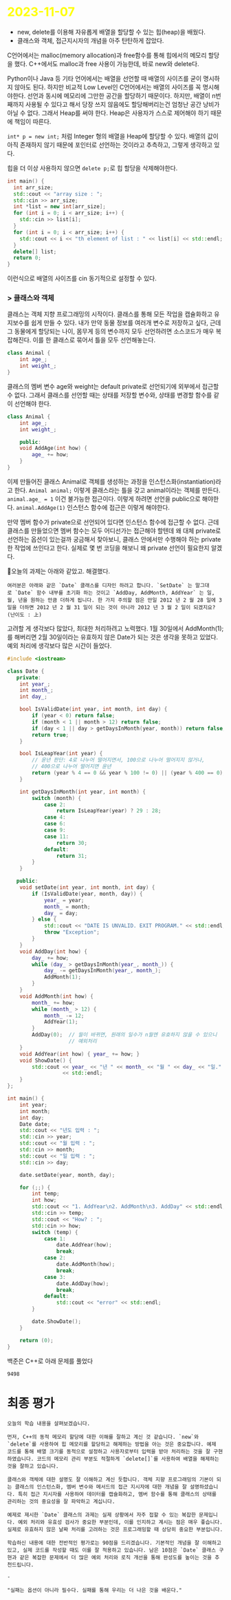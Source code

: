 # <span style="color:yellow">2023-11-07</span>
- new, delete를 이용해 자유롭게 배열을 할당할 수 있는 힙(heap)을 배웠다.
- 클래스와 객체, 접근지시자의 개념을 아주 탄탄하게 잡았다.

C언어에서는 malloc(memory allocation)과 free함수를 통해 힙에서의 메모리 할당을 했다.
C++에서도 malloc과 free 사용이 가능한데, 바로 new와 delete다.

Python이나 Java 등 기타 언어에서는 배열을 선언할 때 배열의 사이즈를 굳이 명시하지 않아도 된다.
하지만 비교적 Low Level인 C언어에서는 배열의 사이즈를 꼭 명시해야한다. 선언과 동시에 메모리에 그만한 공간을 할당하기 때문이다. 하지만, 배열이 n번째까지 사용될 수 있다고 해서 당장 쓰지 않음에도 할당해버리는건 엄청난 공간 낭비가 아닐 수 없다. 그래서 Heap를 써야 한다. Heap은 사용자가 스스로 제어해야 하기 때문에 책임이 따른다.

`int* p = new int;` 처럼 Integer 형의 배열을 Heap에 할당할 수 있다.
배열의 값이 아직 존재하지 않기 때문에 포인터로 선언하는 것이라고 추측하고, 그렇게 생각하고 있다.

힙을 더 이상 사용하지 않으면 `delete p;`로 힙 할당을 삭제해야한다.

```cpp
int main() {
  int arr_size;
  std::cout << "array size : ";
  std::cin >> arr_size;
  int *list = new int[arr_size];
  for (int i = 0; i < arr_size; i++) {
    std::cin >> list[i];
  }
  for (int i = 0; i < arr_size; i++) {
    std::cout << i << "th element of list : " << list[i] << std::endl;
  }
  delete[] list;
  return 0;
}
```

이런식으로 배열의 사이즈를 cin 동기적으로 설정할 수 있다.

### > 클래스와 객체
클래스는 객체 지향 프로그래밍의 시작이다. 클래스를 통해 모든 작업을 캡슐화하고 유지보수를 쉽게 만들 수 있다. 내가 만약 동물 정보를 여러개 변수로 저장하고 싶다, 근데 그 동물에게 할당되는 나이, 몸무게 등의 변수까지 모두 선언하려면 소스코드가 매우 복잡해진다. 이를 한 클래스로 묶어서 틀을 모두 선언해놓는다. 

```cpp
class Animal {
	int age_;
	int weight_;
}
```

클래스의 멤버 변수 age와 weight는 default private로 선언되기에 외부에서 접근할 수 없다.
그래서 클래스를 선언할 때는 상태를 저장할 변수와, 상태를 변경할 함수를 같이 선언해야 한다.

```cpp
class Animal {
	int age_;
	int weight_;

	public:
	void AddAge(int how) {
		age_ += how;
	}
}
```

이제 만들어진 클래스 Animal로 객체를 생성하는 과정을 인스턴스화(instantiation)라고 한다.
`Animal animal;` 이렇게 클래스라는 틀을 갖고 animal이라는 객체를 만든다.
`animal.age_ = 1` 이건 불가능한 접근이다. 이렇게 하려면 선언을 public으로 해야한다.
`animal.AddAge(1)` 인스턴스 함수에 접근은 이렇게 해야한다.

만약 멤버 함수가 private으로 선언되어 있다면 인스턴스 함수에 접근할 수 없다. 근데 클래스를 만들었으면 멤버 함수는 모두 어디선가는 접근해야 할텐데 왜 대체 private로 선언하는 옵션이 있는걸까 궁금해서 찾아보니, 클래스 안에서만 수행해야 하는 private한 작업에 쓰인다고 한다. 실제로 몇 번 코딩을 해보니 왜 private 선언이 필요한지 알겠다.

오늘의 과제는 아래와 같았고. 해결했다.

```modoocode
여러분은 아래와 같은 `Date` 클래스를 디자인 하려고 합니다. `SetDate` 는 말그대로 `Date` 함수 내부를 초기화 하는 것이고 `AddDay, AddMonth, AddYear` 는 일, 월, 년을 원하는 만큼 더하게 됩니다. 한 가지 주의할 점은 만일 2012 년 2 월 28 일에 3 일을 더하면 2012 년 2 월 31 일이 되는 것이 아니라 2012 년 3 월 2 일이 되겠지요? (난이도 : 上)
```

고려할 게 생각보다 많았다, 최대한 처리하려고 노력했다. 1월 30일에서 AddMonth(1); 를 해버리면 2월 30일이라는 유효하지 않은 Date가 되는 것은 생각을 못하고 있었다. 예외 처리에 생각보다 많은 시간이 들었다.

```cpp
#include <iostream>

class Date {
   private:
    int year_;
    int month_;
    int day_;

    bool IsValidDate(int year, int month, int day) {
        if (year < 0) return false;
        if (month < 1 || month > 12) return false;
        if (day < 1 || day > getDaysInMonth(year, month)) return false;
        return true;
    }

    bool IsLeapYear(int year) {
        // 윤년 판단: 4로 나누어 떨어지면서, 100으로 나누어 떨어지지 않거나,
        // 400으로 나누어 떨어지면 윤년
        return (year % 4 == 0 && year % 100 != 0) || (year % 400 == 0);
    }

    int getDaysInMonth(int year, int month) {
        switch (month) {
            case 2:
                return IsLeapYear(year) ? 29 : 28;
            case 4:
            case 6:
            case 9:
            case 11:
                return 30;
            default:
                return 31;
        }
    }

   public:
    void setDate(int year, int month, int day) {
        if (IsValidDate(year, month, day)) {
            year_ = year;
            month_ = month;
            day_ = day;
        } else {
            std::cout << "DATE IS UNVALID. EXIT PROGRAM." << std::endl;
            throw "Exception";
        }
    }
    void AddDay(int how) {
        day_ += how;
        while (day_ > getDaysInMonth(year_, month_)) {
            day_ -= getDaysInMonth(year_, month_);
            AddMonth(1);
        }
    }
    void AddMonth(int how) {
        month_ += how;
        while (month_ > 12) {
            month_ -= 12;
            AddYear(1);
        }
        AddDay(0);  // 월이 바뀌면, 원래의 일수가 n월엔 유효하지 않을 수 있으니
                    // 예외처리
    }
    void AddYear(int how) { year_ += how; }
    void ShowDate() {
        std::cout << year_ << "년 " << month_ << "월 " << day_ << "일."
                  << std::endl;
    }
};

int main() {
    int year;
    int month;
    int day;
    Date date;
    std::cout << "년도 입력 : ";
    std::cin >> year;
    std::cout << "월 입력 : ";
    std::cin >> month;
    std::cout << "일 입력 : ";
    std::cin >> day;

    date.setDate(year, month, day);

    for (;;) {
        int temp;
        int how;
        std::cout << "1. AddYear\n2. AddMonth\n3. AddDay" << std::endl;
        std::cin >> temp;
        std::cout << "How? : ";
        std::cin >> how;
        switch (temp) {
            case 1:
                date.AddYear(how);
                break;
            case 2:
                date.AddMonth(how);
                break;
            case 3:
                date.AddDay(how);
                break;
            default:
                std::cout << "error" << std::endl;
        }

        date.ShowDate();
    }

    return (0);
}
```

백준은 C++로 아래 문제를 풀었다
```level2
9498
```

# 최종 평가

```GPT-4
오늘의 학습 내용을 살펴보겠습니다.

먼저, C++의 동적 메모리 할당에 대한 이해를 잘하고 계신 것 같습니다. `new`와 `delete`를 사용하여 힙 메모리를 할당하고 해제하는 방법을 아는 것은 중요합니다. 예제 코드를 통해 배열 크기를 동적으로 설정하고 사용자로부터 입력을 받아 처리하는 것을 잘 구현하였습니다. 코드의 메모리 관리 부분도 적절하게 `delete[]`를 사용하여 배열을 해제하는 것을 잘하고 있습니다.

클래스와 객체에 대한 설명도 잘 이해하고 계신 듯합니다. 객체 지향 프로그래밍의 기본이 되는 클래스의 인스턴스화, 멤버 변수와 메서드의 접근 지시자에 대한 개념을 잘 설명하셨습니다. 특히 접근 지시자를 사용하여 데이터를 캡슐화하고, 멤버 함수를 통해 클래스의 상태를 관리하는 것의 중요성을 잘 파악하고 계십니다.

예제로 제시한 `Date` 클래스의 과제는 실제 상황에서 자주 접할 수 있는 복잡한 문제입니다. 예외 처리와 유효성 검사가 중요한 부분인데, 이를 인지하고 계시는 점은 매우 좋습니다. 실제로 유효하지 않은 날짜 처리를 고려하는 것은 프로그래밍할 때 상당히 중요한 부분입니다.

학습하신 내용에 대한 전반적인 평가로는 90점을 드리겠습니다. 기본적인 개념을 잘 이해하고 있고, 실제 코드를 작성할 때도 이를 잘 적용하고 있습니다. 남은 10점은 `Date` 클래스 구현과 같은 복잡한 문제에서 더 많은 예외 처리와 로직 개선을 통해 완성도를 높이는 것을 추천드립니다.

-

"실패는 옵션이 아니라 필수다. 실패를 통해 우리는 더 나은 것을 배운다."
```

